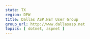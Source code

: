 ```yaml
---
state: TX
region: DFW
title: Dallas ASP.NET User Group 
group_url: http://www.dallasasp.net
topics: [ dotnet, aspnet ]
---
```

